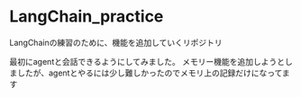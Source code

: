 # LangChain_practice
LangChainの練習のために、機能を追加していくリポジトリ


最初にagentと会話できるようにしてみました。
メモリー機能を追加しようとしましたが、agentとやるには少し難しかったのでメモリ上の記録だけになってます

